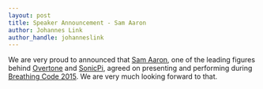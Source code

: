 ```yaml
---
layout: post
title: Speaker Announcement - Sam Aaron
author: Johannes Link
author_handle: johanneslink
---
```


We are very proud to announced that [Sam Aaron](http://sam.aaron.name/), one of the leading
figures behind [Overtone](https://github.com/overtone/overtone) and
[SonicPi](https://github.com/samaaron/sonic-pi), agreed on presenting and
performing during [Breathing Code 2015](/). We are very much looking forward to that.
